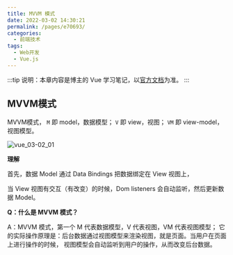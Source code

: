 ```yaml
---
title: MVVM 模式
date: 2022-03-02 14:30:21
permalink: /pages/e70693/
categories:
  - 前端技术
tags:
  - Web开发
  - Vue.js
---
```


:::tip
说明：本章内容是博主的 Vue 学习笔记，以[官方文档](https://cn.vuejs.org/v2/guide/)为准。
:::

## MVVM模式

MVVM模式， `M` 即 model，数据模型； `V` 即 view，视图； `VM` 即 view-model，视图模型。

<!-- more -->
![vue_03-02_01](https://fastly.jsdelivr.net/gh/oliver556/image-hosting@master/20220302/vue_03-02_01.dfh2wv2dq0o.webp)

<img-desc :num="'0'" :title="'MVVM 视图模型'" />

**理解**

首先，数据 Model 通过 Data Bindings 把数据绑定在 View 视图上，

当 View 视图有交互（有改变）的时候，Dom listeners 会自动监听，然后更新数据 Model。

**Q：什么是 MVVM 模式？**

A：MVVM 模式，第一个 M 代表数据模型，V 代表视图，VM 代表视图模型；
它的实际操作原理是：后台数据通过视图模型来渲染视图，就是页面。当用户在页面上进行操作的时候，
视图模型会自动监听到用户的操作，从而改变后台数据。

